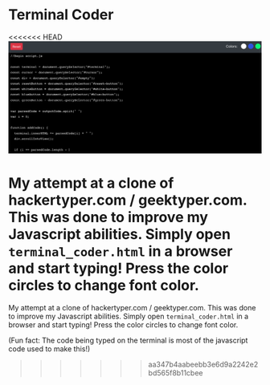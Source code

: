 # Terminal Coder

<<<<<<< HEAD
![Preview](/images/preview.png)

My attempt at a clone of hackertyper.com / geektyper.com. This was done to improve my Javascript abilities. Simply open `terminal_coder.html` in a browser and start typing! Press the color circles to change font color.
=======
My attempt at a clone of hackertyper.com / geektyper.com. This was done to improve my Javascript abilities. Simply open `terminal_coder.html` in a browser and start typing! Press the color circles to change font color. 

(Fun fact: The code being typed on the terminal is most of the javascript code used to make this!)
>>>>>>> aa347b4aabeebb3e6d9a2242e2bd565f8b11cbee
